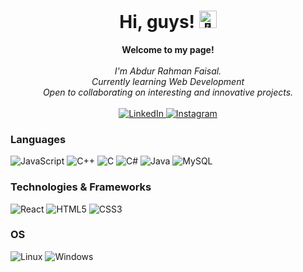 <h1 align="center">Hi, guys! <img src="https://github.com/wervlad/wervlad/assets/24524555/766d336d-b87d-44ba-807c-c51de2bc6b4d" width="28px" alt="👋"></h1>

<p align="center">
    <b>Welcome to my page!</b><br><br>
    <i>
        I'm Abdur Rahman Faisal.<br>
        Currently learning Web Development<br>
        Open to collaborating on interesting and innovative projects.<br>
    </i><br>
    <a href="https://in.linkedin.com/in/ar-faisal">
        <img src="https://img.shields.io/badge/LinkedIn-0077B5?style=for-the-badge&logo=linkedin&logoColor=white" alt="LinkedIn">
    </a>
    <a href="https://www.instagram.com/abdurrahman__faisal">
        <img src="https://img.shields.io/badge/Instagram-E4405F?style=for-the-badge&logo=instagram&logoColor=white" alt="Instagram">
    </a>
   
</p>

### Languages
![JavaScript](https://img.shields.io/badge/javascript-black?style=for-the-badge&logo=javascript)
![C++](https://img.shields.io/badge/c++-black?style=for-the-badge&logo=cplusplus)
![C](https://img.shields.io/badge/c-black?style=for-the-badge&logo=c)
![C#](https://img.shields.io/badge/c#-black?style=for-the-badge&logo=c#)
![Java](https://img.shields.io/badge/java-black?style=for-the-badge&logo=openjdk)
![MySQL](https://img.shields.io/badge/sql-black?style=for-the-badge&logo=mysql)

### Technologies & Frameworks

![React](https://img.shields.io/badge/react-black?style=for-the-badge&logo=react)
![HTML5](https://img.shields.io/badge/html5-black?style=for-the-badge&logo=html5)
![CSS3](https://img.shields.io/badge/css3-black?style=for-the-badge&logo=css3)

### OS
![Linux](https://img.shields.io/badge/linux-black?style=for-the-badge&logo=Linux)
![Windows](https://img.shields.io/badge/Windows-black?style=for-the-badge&logo=Windows)

